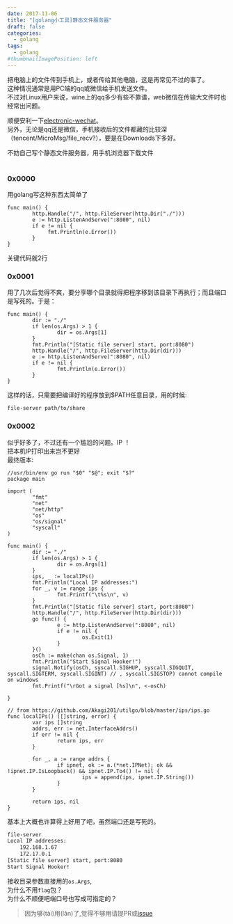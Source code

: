```yaml
---
date: 2017-11-06
title: "[golang小工具]静态文件服务器"
draft: false
categories:
  - golang
tags:
  - golang
#thumbnailImagePosition: left
---
```




把电脑上的文件传到手机上，或者传给其他电脑，这是再常见不过的事了。<br>
这种情况通常是用PC端的qq或微信给手机发送文件。<br>
不过对Linux用户来说，wine上的qq多少有些不靠谱，web微信在传输大文件时也经常出问题。<br>

<!--more-->
顺便安利一下[electronic-wechat](https://github.com/geeeeeeeeek/electronic-wechat)。<br>
另外，无论是qq还是微信，手机接收后的文件都藏的比较深（tencent/MicroMsg/file_recv?），要是在Downloads下多好。
 

不妨自己写个静态文件服务器，用手机浏览器下载文件<br><br>

### 0x0000
用golang写这种东西太简单了
```golang
func main() {
        http.Handle("/", http.FileServer(http.Dir("./")))
        e := http.ListenAndServe(":8080", nil)
        if e != nil {
             fmt.Println(e.Error())
        }
}
```
关键代码就2行

### 0x0001
用了几次后觉得不爽，要分享哪个目录就得把程序移到该目录下再执行；而且端口是写死的。于是：
```golang
func main() {
        dir := "./"
        if len(os.Args) > 1 {
                dir = os.Args[1]
        }
        fmt.Println("[Static file server] start, port:8080")
        http.Handle("/", http.FileServer(http.Dir(dir)))
        e := http.ListenAndServe(":8080", nil)
        if e != nil {
                fmt.Println(e.Error())
        }
}
```
这样的话，只需要把编译好的程序放到$PATH任意目录，用的时候:
```sh
file-server path/to/share
```

### 0x0002
似乎好多了，不过还有一个尴尬的问题。IP ！<br>
把本机IP打印出来岂不更好<br>
最终版本:
```golang
//usr/bin/env go run "$0" "$@"; exit "$?"
package main

import (
        "fmt"
        "net"
        "net/http"
        "os"
        "os/signal"
        "syscall"
)

func main() {
        dir := "./"
        if len(os.Args) > 1 {
                dir = os.Args[1]
        }
        ips, _ := localIPs()
        fmt.Println("Local IP addresses:")
        for _, v := range ips {
                fmt.Printf("\t%s\n", v)
        }
        fmt.Println("[Static file server] start, port:8080")
        http.Handle("/", http.FileServer(http.Dir(dir)))
        go func() {
                e := http.ListenAndServe(":8080", nil)
                if e != nil {
                        os.Exit(1)
                }
        }()
        osCh := make(chan os.Signal, 1)
        fmt.Println("Start Signal Hooker!")
        signal.Notify(osCh, syscall.SIGHUP, syscall.SIGQUIT, syscall.SIGTERM, syscall.SIGINT) // , syscall.SIGSTOP) cannot compile on windows
        fmt.Printf("\rGot a signal [%s]\n", <-osCh)

}

// from https://github.com/Akagi201/utilgo/blob/master/ips/ips.go
func localIPs() ([]string, error) {
        var ips []string
        addrs, err := net.InterfaceAddrs()
        if err != nil {
                return ips, err
        }

        for _, a := range addrs {
                if ipnet, ok := a.(*net.IPNet); ok && !ipnet.IP.IsLoopback() && ipnet.IP.To4() != nil {
                        ips = append(ips, ipnet.IP.String())
                }
        }

        return ips, nil
}
```
基本上大概也许算得上好用了吧，虽然端口还是写死的。<br>
```sh
file-server
Local IP addresses:
	192.168.1.67
	172.17.0.1
[Static file server] start, port:8080
Start Signal Hooker!
```
接收目录参数直接用的`os.Args`,<br>
为什么不用`flag`包？<br>
为什么不顺便吧端口号也写成可指定的？<br>

>因为够(tài)用(lǎn)了,觉得不够用请提PR或[issue](https://github.com/liyiheng/blog-gen/issues)
